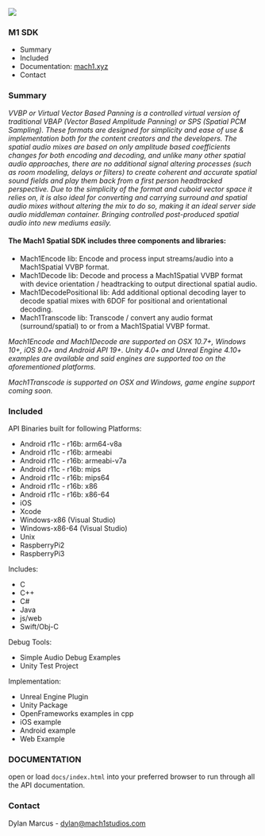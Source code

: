<a href="http://mach1.xyz"><img src="http://mach1.xyz/images/logo_big_b_l.png"></a>


### M1 SDK ###

* Summary
* Included
* Documentation: <a href="http://mach1.xyz">mach1.xyz</a>
* Contact


### Summary ###

*VVBP or Virtual Vector Based Panning is a controlled virtual version of traditional VBAP (Vector Based Amplitude Panning) or SPS (Spatial PCM Sampling). These formats are designed for simplicity and ease of use & implementation both for the content creators and the developers. The spatial audio mixes are based on only amplitude based coefficients changes for both encoding and decoding, and unlike many other spatial audio approaches, there are no additional signal altering processes (such as room modeling, delays or filters) to create coherent and accurate spatial sound fields and play them back from a first person headtracked perspective. Due to the simplicity of the format and cuboid vector space it relies on, it is also ideal for converting and carrying surround and spatial audio mixes without altering the mix to do so, making it an ideal server side audio middleman container. Bringing controlled post-produced spatial audio into new mediums easily.*

#### The Mach1 Spatial SDK includes three components and libraries: ####

* Mach1Encode lib: Encode and process input streams/audio into a Mach1Spatial VVBP format.
* Mach1Decode lib: Decode and process a Mach1Spatial VVBP format with device orientation / headtracking to output directional spatial audio.
* Mach1DecodePositional lib: Add additional optional decoding layer to decode spatial mixes with 6DOF for positional and orientational decoding.
* Mach1Transcode lib: Transcode / convert any audio format (surround/spatial) to or from a Mach1Spatial VVBP format.

*Mach1Encode and Mach1Decode are supported on OSX 10.7+, Windows 10+, iOS 9.0+ and Android API 19+. Unity 4.0+ and Unreal Engine 4.10+ examples are available and said engines are supported too on the aforementioned platforms.*

*Mach1Transcode is supported on OSX and Windows, game engine support coming soon.*


### Included ###

API Binaries built for following Platforms:
* Android r11c - r16b: arm64-v8a
* Android r11c - r16b: armeabi
* Android r11c - r16b: armeabi-v7a
* Android r11c - r16b: mips
* Android r11c - r16b: mips64
* Android r11c - r16b: x86
* Android r11c - r16b: x86-64
* iOS
* Xcode
* Windows-x86 (Visual Studio)
* Windows-x86-64 (Visual Studio)
* Unix
* RaspberryPi2
* RaspberryPi3

Includes:
* C
* C++
* C#
* Java
* js/web
* Swift/Obj-C


Debug Tools:
 
* Simple Audio Debug Examples
* Unity Test Project 

Implementation: 

* Unreal Engine Plugin
* Unity Package
* OpenFrameworks examples in cpp
* iOS example
* Android example
* Web Example

### DOCUMENTATION ###

open or load `docs/index.html` into your preferred browser to run through all the API documentation. 

### Contact ###

Dylan Marcus - 
dylan@mach1studios.com